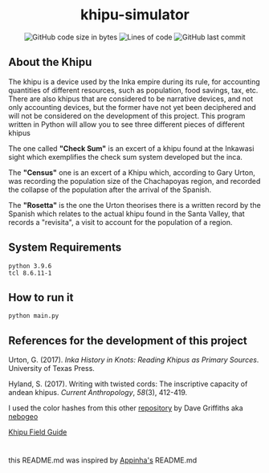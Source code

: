 <h1 align="center"> khipu-simulator
</h1>

<p align="center">
	<img alt="GitHub code size in bytes" src="https://img.shields.io/github/languages/code-size/irlalmeida/khipu-simulator?color=brown" />
	<img alt="Lines of code" src="https://img.shields.io/tokei/lines/github/irlalmeida/khipu-simulator?color=brown" />
	<img alt="GitHub last commit" src="https://img.shields.io/github/last-commit/irlalmeida/khipu-simulator" />
</p>

<h2> About the Khipu </h2>

The khipu is a device used by the Inka empire during its rule, for accounting quantities of different resources,  such as population, food savings, tax, etc. There are also khipus that are considered to be narrative devices, and not only accounting devices, but the former have not yet been deciphered and will not be considered on the development of this project. This program written in Python will allow you to see three different pieces of different khipus

The one called **"Check Sum"** is an excert of a khipu found at the  Inkawasi sight which exemplifies the check sum system developed but the inca.

The **"Census"** one is an excert of a Khipu which, according to Gary Urton, was recording the population size of the Chachapoyas region, and recorded the collapse of the population after the arrival of the Spanish.

The **"Rosetta"** is the one the Urton theorises there is a written record by the Spanish which relates to the actual khipu found in the Santa Valley, that records a "revisita", a visit to account for the population of a region.

<h2> System Requirements </h2>

    python 3.9.6
    tcl 8.6.11-1



<h2> How to run it </h2>

    python main.py

<h2> References for the development of this project </h2>

Urton, G. (2017). _Inka History in Knots: Reading Khipus as Primary Sources_. University of Texas Press.  

Hyland, S. (2017). Writing with twisted cords: The inscriptive capacity of andean khipus. _Current Anthropology_, _58_(3), 412-419.  

I used the color hashes from this other [repository](https://github.com/nebogeo/coding-with-knots) by Dave Griffiths aka [nebogeo](https://github.com/nebogeo)  

[Khipu Field Guide](https://www.khipufieldguide.com/)
<h1></h1>

this README.md was inspired by [Appinha's](https://github.com/appinha/) README.md

